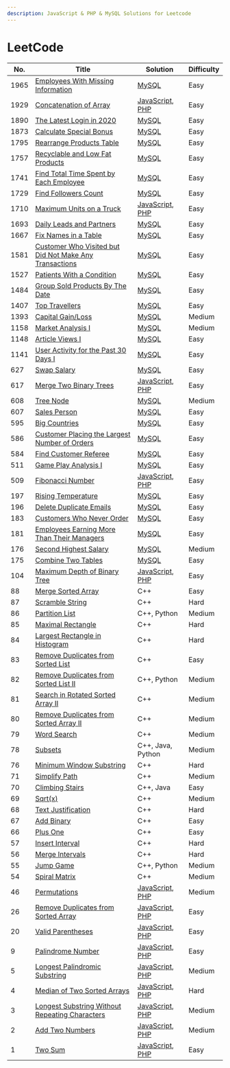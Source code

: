 ```yaml
---
description: JavaScript & PHP & MySQL Solutions for Leetcode
---
```


# LeetCode

| No.  | Title                                                                                                                              | Solution                                                                                                                                                                  | Difficulty |
| ---- | ---------------------------------------------------------------------------------------------------------------------------------- | ------------------------------------------------------------------------------------------------------------------------------------------------------------------------- | ---------- |
| 1965 | [Employees With Missing Information](problems/1965.-employees-with-missing-information.md)                                         | [MySQL](problems/1965.-employees-with-missing-information.md#javascript)                                                                                                  | Easy       |
| 1929 | [Concatenation of Array](problems/1929.-concatenation-of-array.md)                                                                 | [JavaScript](problems/1929.-concatenation-of-array.md#javascript), [PHP](problems/1929.-concatenation-of-array.md#javascript-1)                                           | Easy       |
| 1890 | [The Latest Login in 2020](problems/1890.-the-latest-login-in-2020.md)                                                             | [MySQL](problems/1890.-the-latest-login-in-2020.md#javascript)                                                                                                            | Easy       |
| 1873 | [Calculate Special Bonus](problems/1873.-calculate-special-bonus.md)                                                               | [MySQL](problems/1873.-calculate-special-bonus.md#javascript)                                                                                                             | Easy       |
| 1795 | [Rearrange Products Table](problems/1795.-rearrange-products-table.md)                                                             | [MySQL](problems/1795.-rearrange-products-table.md#javascript)                                                                                                            | Easy       |
| 1757 | [Recyclable and Low Fat Products](problems/1757.-recyclable-and-low-fat-products.md)                                               | [MySQL](problems/1757.-recyclable-and-low-fat-products.md#javascript)                                                                                                     | Easy       |
| 1741 | [Find Total Time Spent by Each Employee](problems/1741.-find-total-time-spent-by-each-employee.md)                                 | [MySQL](problems/1741.-find-total-time-spent-by-each-employee.md#javascript)                                                                                              | Easy       |
| 1729 | [Find Followers Count](problems/1729.-find-followers-count.md)                                                                     | [MySQL](problems/1729.-find-followers-count.md#javascript)                                                                                                                | Easy       |
| 1710 | [Maximum Units on a Truck](problems/1710.-maximum-units-on-a-truck.md)                                                             | [JavaScript](problems/1710.-maximum-units-on-a-truck.md#javascript), [PHP](problems/1710.-maximum-units-on-a-truck.md#javascript-1)                                       | Easy       |
| 1693 | [Daily Leads and Partners](problems/1693.-daily-leads-and-partners.md)                                                             | [MySQL](problems/1693.-daily-leads-and-partners.md#javascript)                                                                                                            | Easy       |
| 1667 | [Fix Names in a Table](problems/1667.-fix-names-in-a-table.md)                                                                     | [MySQL](problems/1667.-fix-names-in-a-table.md#javascript)                                                                                                                | Easy       |
| 1581 | [Customer Who Visited but Did Not Make Any Transactions](problems/1581.-customer-who-visited-but-did-not-make-any-transactions.md) | [MySQL](problems/1581.-customer-who-visited-but-did-not-make-any-transactions.md#javascript)                                                                              | Easy       |
| 1527 | [Patients With a Condition](problems/1527.-patients-with-a-condition.md)                                                           | [MySQL](problems/1527.-patients-with-a-condition.md#javascript)                                                                                                           | Easy       |
| 1484 | [Group Sold Products By The Date](problems/1484.-group-sold-products-by-the-date.md)                                               | [MySQL](problems/1484.-group-sold-products-by-the-date.md#javascript)                                                                                                     | Easy       |
| 1407 | [Top Travellers](problems/1407.-top-travellers.md)                                                                                 | [MySQL](problems/1407.-top-travellers.md#javascript)                                                                                                                      | Easy       |
| 1393 | [Capital Gain/Loss](problems/1393.-capital-gain-loss.md)                                                                           | [MySQL](problems/1393.-capital-gain-loss.md#javascript)                                                                                                                   | Medium     |
| 1158 | [Market Analysis I](problems/1158.-market-analysis-i.md)                                                                           | [MySQL](problems/1158.-market-analysis-i.md#javascript)                                                                                                                   | Medium     |
| 1148 | [Article Views I](problems/1148.-article-views-i.md)                                                                               | [MySQL](problems/1148.-article-views-i.md#javascript)                                                                                                                     | Easy       |
| 1141 | [User Activity for the Past 30 Days I](problems/1141.-user-activity-for-the-past-30-days-i.md)                                     | [MySQL](problems/1141.-user-activity-for-the-past-30-days-i.md#javascript)                                                                                                | Easy       |
| 627  | [Swap Salary](problems/627.-swap-salary.md)                                                                                        | [MySQL](problems/627.-swap-salary.md#javascript)                                                                                                                          | Easy       |
| 617  | [Merge Two Binary Trees](problems/617.-merge-two-binary-trees.md)                                                                  | [JavaScript](problems/617.-merge-two-binary-trees.md#javascript), [PHP](problems/617.-merge-two-binary-trees.md#javascript-1)                                             | Easy       |
| 608  | [Tree Node](problems/608.-tree-node.md)                                                                                            | [MySQL](problems/608.-tree-node.md#javascript)                                                                                                                            | Medium     |
| 607  | [Sales Person](problems/607.-sales-person.md)                                                                                      | [MySQL](problems/607.-sales-person.md#javascript)                                                                                                                         | Easy       |
| 595  | [Big Countries](problems/595.-big-countries.md)                                                                                    | [MySQL](problems/595.-big-countries.md#javascript)                                                                                                                        | Easy       |
| 586  | [Customer Placing the Largest Number of Orders](problems/586.-customer-placing-the-largest-number-of-orders.md)                    | [MySQL](problems/586.-customer-placing-the-largest-number-of-orders.md#javascript)                                                                                        | Easy       |
| 584  | [Find Customer Referee](problems/584.-find-customer-referee.md)                                                                    | [MySQL](problems/584.-find-customer-referee.md#javascript)                                                                                                                | Easy       |
| 511  | [Game Play Analysis I](problems/511.-game-play-analysis-i.md)                                                                      | [MySQL](problems/511.-game-play-analysis-i.md#javascript)                                                                                                                 | Easy       |
| 509  | [Fibonacci Number](problems/509.-fibonacci-number.md)                                                                              | [JavaScript](problems/509.-fibonacci-number.md#javascript), [PHP](problems/509.-fibonacci-number.md#javascript-1)                                                         | Easy       |
| 197  | [Rising Temperature](problems/197.-rising-temperature.md)                                                                          | [MySQL](problems/197.-rising-temperature.md#javascript)                                                                                                                   | Easy       |
| 196  | [Delete Duplicate Emails](problems/196.-delete-duplicate-emails.md)                                                                | [MySQL](problems/196.-delete-duplicate-emails.md#javascript)                                                                                                              | Easy       |
| 183  | [Customers Who Never Order](problems/183.-customers-who-never-order.md)                                                            | [MySQL](problems/183.-customers-who-never-order.md#javascript)                                                                                                            | Easy       |
| 181  | [Employees Earning More Than Their Managers](problems/181.-employees-earning-more-than-their-managers.md)                          | [MySQL](problems/181.-employees-earning-more-than-their-managers.md#javascript)                                                                                           | Easy       |
| 176  | [Second Highest Salary](problems/176.-second-highest-salary.md)                                                                    | [MySQL](problems/176.-second-highest-salary.md#javascript)                                                                                                                | Medium     |
| 175  | [Combine Two Tables](problems/175.-combine-two-tables.md)                                                                          | [MySQL](problems/175.-combine-two-tables.md#javascript)                                                                                                                   | Easy       |
| 104  | [Maximum Depth of Binary Tree](problems/104.-maximum-depth-of-binary-tree.md)                                                      | [JavaScript](problems/104.-maximum-depth-of-binary-tree.md#javascript), [PHP](problems/104.-maximum-depth-of-binary-tree.md#javascript-1)                                 | Easy       |
| 88   | [Merge Sorted Array](https://leetcode.com/problems/merge-sorted-array/)                                                            | C++                                                                                                                                                                       | Easy       |
| 87   | [Scramble String](https://leetcode.com/problems/scramble-string/)                                                                  | C++                                                                                                                                                                       | Hard       |
| 86   | [Partition List](https://leetcode.com/problems/partition-list/)                                                                    | C++, Python                                                                                                                                                               | Medium     |
| 85   | [Maximal Rectangle](https://leetcode.com/problems/maximal-rectangle/)                                                              | C++                                                                                                                                                                       | Hard       |
| 84   | [Largest Rectangle in Histogram](https://leetcode.com/problems/largest-rectangle-in-histogram/)                                    | C++                                                                                                                                                                       | Hard       |
| 83   | [Remove Duplicates from Sorted List](https://leetcode.com/problems/remove-duplicates-from-sorted-list/)                            | C++                                                                                                                                                                       | Easy       |
| 82   | [Remove Duplicates from Sorted List II](https://leetcode.com/problems/remove-duplicates-from-sorted-list-ii/)                      | C++, Python                                                                                                                                                               | Medium     |
| 81   | [Search in Rotated Sorted Array II](https://leetcode.com/problems/search-in-rotated-sorted-array-ii/)                              | C++                                                                                                                                                                       | Medium     |
| 80   | [Remove Duplicates from Sorted Array II](https://leetcode.com/problems/remove-duplicates-from-sorted-array-ii/)                    | C++                                                                                                                                                                       | Medium     |
| 79   | [Word Search](https://leetcode.com/problems/word-search/)                                                                          | C++                                                                                                                                                                       | Medium     |
| 78   | [Subsets](https://leetcode.com/problems/subsets/)                                                                                  | C++, Java, Python                                                                                                                                                         | Medium     |
| 76   | [Minimum Window Substring](https://leetcode.com/problems/minimum-window-substring/)                                                | C++                                                                                                                                                                       | Hard       |
| 71   | [Simplify Path](https://leetcode.com/problems/simplify-path/)                                                                      | C++                                                                                                                                                                       | Medium     |
| 70   | [Climbing Stairs](https://leetcode.com/problems/climbing-stairs/)                                                                  | C++, Java                                                                                                                                                                 | Easy       |
| 69   | [Sqrt(x)](https://leetcode.com/problems/sqrtx/)                                                                                    | C++                                                                                                                                                                       | Medium     |
| 68   | [Text Justification](https://leetcode.com/problems/text-justification/)                                                            | C++                                                                                                                                                                       | Hard       |
| 67   | [Add Binary](https://leetcode.com/problems/add-binary/)                                                                            | C++                                                                                                                                                                       | Easy       |
| 66   | [Plus One](https://leetcode.com/problems/plus-one/)                                                                                | C++                                                                                                                                                                       | Easy       |
| 57   | [Insert Interval](https://leetcode.com/problems/insert-interval/)                                                                  | C++                                                                                                                                                                       | Hard       |
| 56   | [Merge Intervals](https://leetcode.com/problems/merge-intervals/)                                                                  | C++                                                                                                                                                                       | Hard       |
| 55   | [Jump Game](https://leetcode.com/problems/jump-game/)                                                                              | C++, Python                                                                                                                                                               | Medium     |
| 54   | [Spiral Matrix](https://leetcode.com/problems/spiral-matrix/)                                                                      | C++                                                                                                                                                                       | Medium     |
| 46   | [Permutations](problems/46.-permutations.md)                                                                                       | [JavaScript](problems/46.-permutations.md#javascript), [PHP](problems/46.-permutations.md#javascript-1)                                                                   | Medium     |
| 26   | [Remove Duplicates from Sorted Array](problems/26.-remove-duplicates-from-sorted-array.md)                                         | [JavaScript](problems/26.-remove-duplicates-from-sorted-array.md#javascript), [PHP](problems/26.-remove-duplicates-from-sorted-array.md#javascript-1)                     | Easy       |
| 20   | [Valid Parentheses](problems/20.-valid-parentheses.md)                                                                             | [JavaScript](problems/20.-valid-parentheses.md#javascript), [PHP](problems/20.-valid-parentheses.md#javascript-1)                                                         | Easy       |
| 9    | [Palindrome Number](problems/9.-palindrome-number.md)                                                                              | [JavaScript](problems/9.-palindrome-number.md#javascript), [PHP](problems/9.-palindrome-number.md#javascript-1)                                                           | Easy       |
| 5    | [Longest Palindromic Substring](problems/5.-longest-palindromic-substring.md)                                                      | [JavaScript](problems/5.-longest-palindromic-substring.md#javascript), [PHP](problems/5.-longest-palindromic-substring.md#javascript-1)                                   | Medium     |
| 4    | [Median of Two Sorted Arrays](problems/4.-median-of-two-sorted-arrays.md)                                                          | [JavaScript](problems/4.-median-of-two-sorted-arrays.md#javascript), [PHP](problems/4.-median-of-two-sorted-arrays.md#javascript-1)                                       | Hard       |
| 3    | [Longest Substring Without Repeating Characters](problems/3.-longest-substring-without-repeating-characters.md)                    | [JavaScript](problems/3.-longest-substring-without-repeating-characters.md#javascript), [PHP](problems/3.-longest-substring-without-repeating-characters.md#javascript-1) | Medium     |
| 2    | [Add Two Numbers](problems/2.-add-two-numbers.md)                                                                                  | [JavaScript](problems/2.-add-two-numbers.md#javascript), [PHP](problems/2.-add-two-numbers.md#javascript-1)                                                               | Medium     |
| 1    | [Two Sum](problems/1.-two-sum.md)                                                                                                  | [JavaScript](problems/1.-two-sum.md#javascript), [PHP](problems/1.-two-sum.md#php)                                                                                        | Easy       |
